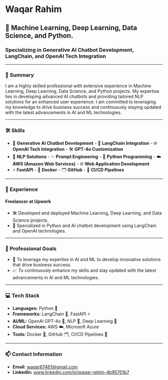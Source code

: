 # Waqar Rahim

## 🧠 Machine Learning, Deep Learning, Data Science, and Python.

### Specializing in Generative AI Chatbot Development, LangChain, and OpenAI Tech Integration

---

### 🌟 Summary

I am a highly skilled professional with extensive experience in Machine Learning, Deep Learning, Data Science, and Python projects. My expertise lies in developing advanced AI chatbots and providing tailored NLP solutions for an enhanced user experience. I am committed to leveraging my knowledge to drive business success and continuously staying updated with the latest advancements in AI and ML technologies.

---

### 🛠️ Skills

- 🤖 **Generative AI Chatbot Development**         - 🔗 **LangChain Integration** - 🌐 **OpenAI Tech Integration**  - 🛠️ **GPT-4o Customization**
- 🧩 **NLP Solutions** - ✨ **Prompt Engineering** - 🐍 **Python Programming**    - ☁️ **AWS (Amazon Web Services)** - 🌐 **Web Application Development**
- ⚡ **FastAPI**        - 🐳 **Docker**             - 🗂️ **GitHub**                - 🔄 **CI/CD Pipelines**

---

### 💼 Experience

#### Freelancer at Upwork
- 🛠️ Developed and deployed Machine Learning, Deep Learning, and Data Science projects.
- 🤖 Specialized in Python and AI chatbot development using LangChain and OpenAI technologies.

---

### 🎯 Professional Goals

- 🚀 To leverage my expertise in AI and ML to develop innovative solutions that drive business success.
- 📈 To continuously enhance my skills and stay updated with the latest advancements in AI and ML technologies.

---

### 💻 Tech Stack

- **Languages:** Python 🐍
- **Frameworks:** LangChain 🔗, FastAPI ⚡
- **AI/ML:** OpenAI GPT-4o 🤖, NLP 🧩, Deep Learning 🧠
- **Cloud Services:** AWS ☁️, Microsoft Azure
- **Tools:** Docker 🐳, GitHub 🗂️, CI/CD Pipelines 🔄

---

### 📫 Contact Information

- **Email:** waqar67461@gmail.com
- **LinkedIn:**  www.linkedin.com/in/waqar-rahim-4b95701b7 
